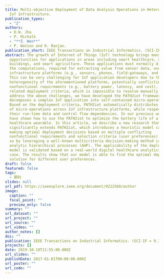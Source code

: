 ```yaml
---
title: Multi-objective Deployment of Data Analysis Operations in Heterogeneous
  IoT Infrastructure.
publication_types:
  - "2"
authors:
  - D.N. Jha
  - P. Michalk
  - "**Z. Wen**"
  - P. Watson and R. Ranjan.
publication_short: IEEE Transactions on Industrial Informatics. (SCI-IF = 9.112)
abstract: The growth of Internet of Things (IoT) technology brings many new
  opportunities for applications in areas including smart healthcare, smart
  buildings, and smart agriculture. These applications must normally distribute
  the computations, required for extracting value from sensor data, over the IoT
  infrastructure platforms (e.g., sensors, phones, field-gateways, and clouds).
  This can be very challenging for IoT application developers due to the
  heterogeneity of the aforementioned platforms, potentially conflicting
  nonfunctional requirements (e.g., battery power, latency, and cost), and
  related deployment criteria, which is impossible to resolve manually. To
  address the above challenges, we have developed the PATH2iot framework that
  decomposes a complex IoT application into self-contained micro-operations.
  Based on the deployment criteria, PATH2iot automatically distributes the set
  of micro-operations across IoT infrastructure platforms, while respecting
  their run-time data and control flow dependencies. In our previous work, we
  have shown how to use the PATH2iot to optimize the battery life of a
  healthcare wearable. In this article, we describe a new research that
  significantly extends PATH2iot, which introduces a heuristic model capable of
  making optimal deployment decisions based on multiple conflicting
  nonfunctional requirements and selection criteria (user preferences). It does
  so by leveraging a well-known multicriteria decision-making method called the
  analytic hierarchical processes (AHP). The applicability of the deployment
  model is validated based on a real-world digital healthcare analytics use
  case. The results show that our model is able to find the optimal deployment
  solution for different user preferences.
draft: false
featured: false
tags:
  - 期刊
slides: null
url_pdf: https://ieeexplore.ieee.org/document/9222560/author
image:
  caption: ""
  focal_point: ""
  preview_only: false
summary: ""
url_dataset: ""
url_project: ""
url_source: ""
url_video: ""
author_notes: []
doi: ""
publication: IEEE Transactions on Industrial Informatics. (SCI-IF = 9.112)
projects: []
date: 2019-10-10T11:55:00.000Z
url_slides: ""
publishDate: 2017-01-01T00:00:00.000Z
url_poster: ""
url_code: ""
---
```

